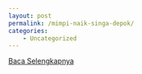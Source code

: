 ```yaml
---
layout: post
permalink: /mimpi-naik-singa-depok/
categories:
    - Uncategorized
---
```


[Baca Selengkapnya](/08)